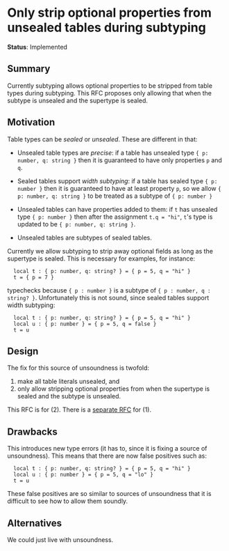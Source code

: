 # Only strip optional properties from unsealed tables during subtyping

**Status**: Implemented

## Summary

Currently subtyping allows optional properties to be stripped from table types during subtyping.
This RFC proposes only allowing that when the subtype is unsealed and the supertype is sealed.

## Motivation

Table types can be *sealed* or *unsealed*. These are different in that:

* Unsealed table types are *precise*: if a table has unsealed type `{ p: number, q: string }`
  then it is guaranteed to have only properties `p` and `q`.

* Sealed tables support *width subtyping*: if a table has sealed type `{ p: number }`
  then it is guaranteed to have at least property `p`, so we allow `{ p: number, q: string }`
  to be treated as a subtype of `{ p: number }`

* Unsealed tables can have properties added to them: if `t` has unsealed type
  `{ p: number }` then after the assignment `t.q = "hi"`, `t`'s type is updated to be
  `{ p: number, q: string }`.

* Unsealed tables are subtypes of sealed tables.

Currently we allow subtyping to strip away optional fields
as long as the supertype is sealed.
This is necessary for examples, for instance:
```luau
  local t : { p: number, q: string? } = { p = 5, q = "hi" }
  t = { p = 7 }
```
typechecks because `{ p : number }` is a subtype of
`{ p : number, q : string? }`. Unfortunately this is not sound,
since sealed tables support width subtyping:
```luau
  local t : { p: number, q: string? } = { p = 5, q = "hi" }
  local u : { p: number } = { p = 5, q = false }
  t = u
```

## Design

The fix for this source of unsoundness is twofold:

1. make all table literals unsealed, and
2. only allow stripping optional properties from when the
   supertype is sealed and the subtype is unsealed.

This RFC is for (2). There is a [separate RFC](unsealed-table-literals.md) for (1).

## Drawbacks

This introduces new type errors (it has to, since it is fixing a source of
unsoundness). This means that there are now false positives such as:
```luau
  local t : { p: number, q: string? } = { p = 5, q = "hi" }
  local u : { p: number } = { p = 5, q = "lo" }
  t = u
```
These false positives are so similar to sources of unsoundness
that it is difficult to see how to allow them soundly.

## Alternatives

We could just live with unsoundness.
